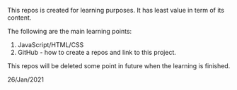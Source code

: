 This repos is created for learning purposes. It has least value in term of its content.

The following are the main learning points:

1) JavaScript/HTML/CSS
2) GitHub - how to create a repos and link to this project.

This repos will be deleted some point in future when the learning is finished.

26/Jan/2021